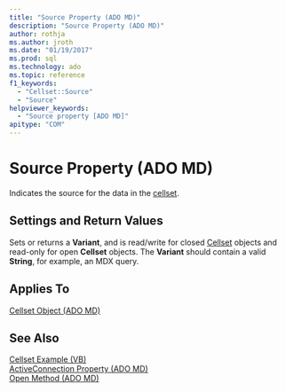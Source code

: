 ```yaml
---
title: "Source Property (ADO MD)"
description: "Source Property (ADO MD)"
author: rothja
ms.author: jroth
ms.date: "01/19/2017"
ms.prod: sql
ms.technology: ado
ms.topic: reference
f1_keywords:
  - "Cellset::Source"
  - "Source"
helpviewer_keywords:
  - "Source property [ADO MD]"
apitype: "COM"
---
```

# Source Property (ADO MD)
Indicates the source for the data in the [cellset](./cellset-object-ado-md.md).  
  
## Settings and Return Values  
 Sets or returns a **Variant**, and is read/write for closed [Cellset](./cellset-object-ado-md.md) objects and read-only for open **Cellset** objects. The **Variant** should contain a valid **String**, for example, an MDX query.  
  
## Applies To  
 [Cellset Object (ADO MD)](./cellset-object-ado-md.md)  
  
## See Also  
 [Cellset Example (VB)](./cellset-example-vb.md)   
 [ActiveConnection Property (ADO MD)](./activeconnection-property-ado-md.md)   
 [Open Method (ADO MD)](./open-method-ado-md.md)